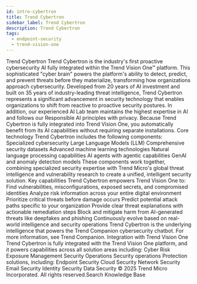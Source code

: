 ```yaml
---
id: intro-cybertron
title: Trend Cybertron
sidebar_label: Trend Cybertron
description: Trend Cybertron
tags:
  - endpoint-security
  - trend-vision-one
---
```


 Trend Cybertron Trend Cybertron is the industry's first proactive cybersecurity AI fully integrated within the Trend Vision One™ platform. This sophisticated "cyber brain" powers the platform's ability to detect, predict, and prevent threats before they materialize, transforming how organizations approach cybersecurity. Developed from 20 years of AI investment and built on 35 years of industry-leading threat intelligence, Trend Cybertron represents a significant advancement in security technology that enables organizations to shift from reactive to proactive security postures. In addition, our experienced AI Lab team maintains the highest expertise in AI and follows our Responsible AI principles with privacy. Because Trend Cybertron is fully integrated into Trend Vision One, you automatically benefit from its AI capabilities without requiring separate installations. Core technology Trend Cybertron includes the following components: Specialized cybersecurity Large Language Models (LLM) Comprehensive security datasets Advanced machine learning technologies Natural language processing capabilities AI agents with agentic capabilities GenAI and anomaly detection models These components work together, combining specialized security expertise with Trend Micro's global threat intelligence and vulnerability research to create a unified, intelligent security solution. Key capabilities Trend Cybertron empowers Trend Vision One to: Find vulnerabilities, misconfigurations, exposed secrets, and compromised identities Analyze risk information across your entire digital environment Prioritize critical threats before damage occurs Predict potential attack paths specific to your organization Provide clear threat explanations with actionable remediation steps Block and mitigate harm from AI-generated threats like deepfakes and phishing Continuously evolve based on real-world intelligence and security operations Trend Cybertron is the underlying intelligence that powers the Trend Companion cybersecurity chatbot. For more information, see Trend Companion. Integration with Trend Vision One Trend Cybertron is fully integrated with the Trend Vision One platform, and it powers capabilities across all solution areas including: Cyber Risk Exposure Management Security Operations Security operations Protection solutions, including: Endpoint Security Cloud Security Network Security Email Security Identity Security Data Security © 2025 Trend Micro Incorporated. All rights reserved.Search Knowledge Base